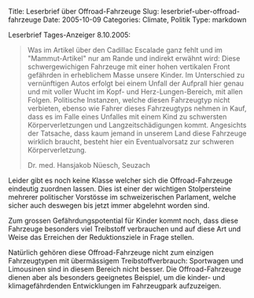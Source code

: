 Title: Leserbrief über Offroad-Fahrzeuge
Slug: leserbrief-uber-offroad-fahrzeuge
Date: 2005-10-09
Categories: Climate, Politik
Type: markdown

Leserbrief Tages-Anzeiger 8.10.2005:

> Was im Artikel über den Cadillac Escalade ganz fehlt und im "Mammut-Artikel" nur am Rande und indirekt erwähnt wird: Diese schwergewichigen Fahrzeuge mit einer hohen vertikalen Front gefährden in erheblichem Masse unsere Kinder. Im Unterschied zu vernünftigen Autos erfolgt bei einem Unfall der Aufprall hier genau und mit voller Wucht im Kopf- und Herz-Lungen-Bereich, mit allen Folgen. Politische Instanzen, welche diesen Fahrzeugtyp nicht verbieten, ebenso wie Fahrer dieses Fahrzeugtyps nehmen in Kauf, dass es im Falle eines Unfalles mit einem Kind zu schwersten Körperverletzungen und Langzeitschädigungen kommt. Angesichts der Tatsache, dass kaum jemand in unserem Land diese Fahrzeuge wirklich braucht, besteht hier ein Eventualvorsatz zur schweren Körperverletzung.
>
> Dr. med. Hansjakob Nüesch, Seuzach

Leider gibt es noch keine Klasse welcher sich die Offroad-Fahrzeuge eindeutig zuordnen lassen. Dies ist einer der wichtigen Stolpersteine mehrerer politischer Vorstösse im schweizerischen Parlament, welche sicher auch deswegen bis jetzt immer abgelehnt worden sind.

Zum grossen Gefährdungspotential für Kinder kommt noch, dass diese Fahrzeuge besonders viel Treibstoff verbrauchen und auf diese Art und Weise das Erreichen der Reduktionsziele in Frage stellen.

Natürlich gehören diese Offroad-Fahrzeuge nicht zum einzigen Fahrzeugtypen mit übermässigem Treibstoffverbrauch: Sportwagen und Limousinen sind in diesem Bereich nicht besser. Die Offroad-Fahrzeuge dienen aber als besonders geeignetes Beispiel, um die kinder- und klimagefährdenden Entwicklungen im Fahrzeugpark aufzuzeigen.

